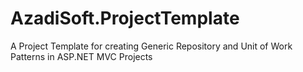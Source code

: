# AzadiSoft.ProjectTemplate
A Project Template for creating Generic Repository and Unit of Work Patterns in ASP.NET MVC Projects
